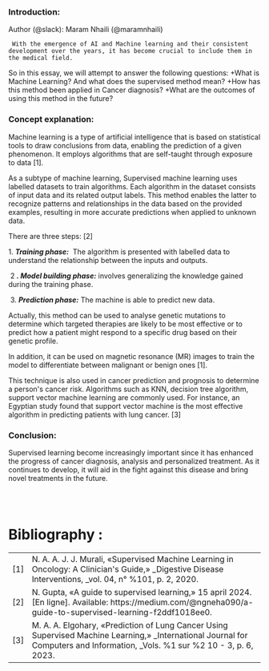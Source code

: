 ### Introduction:<a id="introduction"></a>

Author (@slack): Maram Nhaili (@maramnhaili)

     With the emergence of AI and Machine learning and their consistent development over the years, it has become crucial to include them in the medical field.
So in this essay, we will attempt to answer the following questions:
+What is Machine Learning? And what does the supervised method mean?
+How has this method been applied in Cancer diagnosis?
+What are the outcomes of using this method in the future? 
### Concept explanation: <a id="concept explanation"></a>
   Machine learning is a type of artificial intelligence that is based on statistical tools to draw conclusions from data, enabling the prediction of a given phenomenon. It employs algorithms that are self-taught through exposure to data <!--[if supportFields]><span
 style='mso-element:field-begin'></span><span
 style='mso-spacerun:yes'> </span>CITATION Mur20 \l 1036 <span
 style='mso-element:field-separator'></span><![endif]-->\[1]<!--[if supportFields]><span style='mso-element:field-end'></span><![endif]-->.

As a subtype of machine learning, Supervised machine learning uses labelled datasets to train algorithms. Each algorithm in the dataset consists of input data and its related output labels. This method enables the latter to recognize patterns and relationships in the data based on the provided examples, resulting in more accurate predictions when applied to unknown data.

There are three steps: <!--[if supportFields]><span
 style='mso-element:field-begin'></span><span style='mso-spacerun:yes'> </span>CITATION
 Neh24 \l 1036 <span style='mso-element:field-separator'></span><![endif]-->\[2]<!--[if supportFields]><span
 style='mso-element:field-end'></span><![endif]-->

1\. **_Training phase:_**  The algorithm is presented with labelled data to understand the relationship between the inputs and outputs.

 2 **_. Model building phase:_** involves generalizing the knowledge gained during the training phase.

 3. **_Prediction phase:_** The machine is able to predict new data.&#x20;

Actually, this method can be used to analyse genetic mutations to determine which targeted therapies are likely to be most effective or to predict how a patient might respond to a specific drug based on their genetic profile.

In addition, it can be used on magnetic resonance (MR) images to train the model to differentiate between malignant or benign ones \[1].

This technique is also used in cancer prediction and prognosis to determine a person's cancer risk. Algorithms such as KNN, decision tree algorithm, support vector machine learning are commonly used. For instance, an Egyptian study found that support vector machine is the most effective algorithm in predicting patients with lung cancer.<!--[if supportFields]><span
 style='mso-element:field-begin'></span> CITATION Elg23 \l 1036 <span
 style='mso-element:field-separator'></span><![endif]--> \[3]<!--[if supportFields]><span
 style='mso-element:field-end'></span><![endif]-->

### Conclusion: <a id="conclusion"></a>
   Supervised learning become increasingly important since it has enhanced the progress of cancer diagnosis, analysis and personalized treatment. As it continues to develop, it will aid in the fight against this disease and bring novel treatments in the future.

                                                                                                                                     


# Bibliography :

<!--[if supportFields]><span lang=EN-GB><span
  style='mso-element:field-begin'></span>BIBLIOGRAPHY<span style='mso-element:
  field-separator'></span></span><![endif]-->

|      |                                                                                                                                                                              |
| ---- | ---------------------------------------------------------------------------------------------------------------------------------------------------------------------------- |
| \[1] | N. A. A. J. J. Murali, «Supervised Machine Learning in Oncology: A Clinician's Guide,» _Digestive Disease Interventions, _vol. 04, n° %101, p. 2, 2020.                      |
| \[2] | N. Gupta, «A guide to supervised learning,» 15 april 2024. \[En ligne]. Available: https\://medium.com/@ngneha090/a-guide-to-supervised-learning-f2ddf1018ee0.               |
| \[3] | M. A. A. Elgohary, «Prediction of Lung Cancer Using Supervised Machine Learning,» _International Journal for Computers and Information, _Vols. %1 sur %2 10 - 3, p. 6, 2023. |

 

<!--[if supportFields]><b><span lang=EN-GB><span
  style='mso-element:field-end'></span></span></b><![endif]--> 
